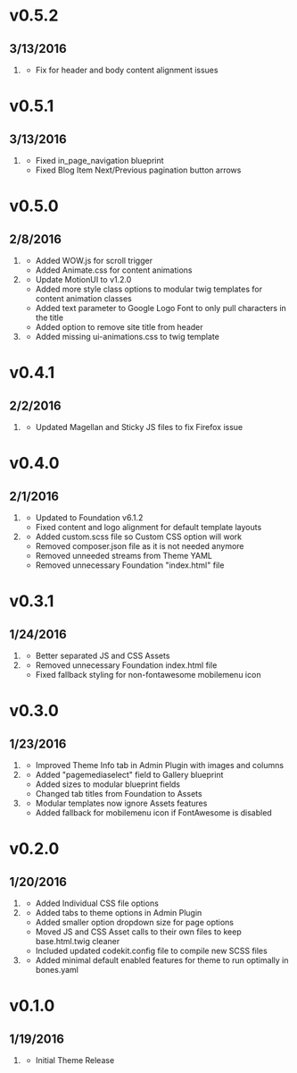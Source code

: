 # v0.5.2
## 3/13/2016

1. [](#bugfix)
    * Fix for header and body content alignment issues

# v0.5.1
## 3/13/2016

1. [](#bugfix)
    * Fixed in_page_navigation blueprint
    * Fixed Blog Item Next/Previous pagination button arrows

# v0.5.0
## 2/8/2016

1. [](#new)
    * Added WOW.js for scroll trigger
    * Added Animate.css for content animations
2. [](#improved)
    * Update MotionUI to v1.2.0
    * Added more style class options to modular twig templates for content animation classes
    * Added text parameter to Google Logo Font to only pull characters in the title
    * Added option to remove site title from header
3. [](#bugfix)
    * Added missing ui-animations.css to twig template

# v0.4.1
## 2/2/2016

1. [](#bugfix)
    * Updated Magellan and Sticky JS files to fix Firefox issue

# v0.4.0
## 2/1/2016

1. [](#improved)
    * Updated to Foundation v6.1.2
    * Fixed content and logo alignment for default template layouts
2. [](#bugfix)
    * Added custom.scss file so Custom CSS option will work
    * Removed composer.json file as it is not needed anymore
    * Removed unneeded streams from Theme YAML
    * Removed unnecessary Foundation "index.html" file

# v0.3.1
## 1/24/2016

1. [](#improved)
    * Better separated JS and CSS Assets
2. [](#bugfix)
    * Removed unnecessary Foundation index.html file
    * Fixed fallback styling for non-fontawesome mobilemenu icon

# v0.3.0
## 1/23/2016

1. [](#new)
    * Improved Theme Info tab in Admin Plugin with images and columns
2. [](#improved)
    * Added "pagemediaselect" field to Gallery blueprint 
    * Added sizes to modular blueprint fields
    * Changed tab titles from Foundation to Assets
3. [](#bugfix)
    * Modular templates now ignore Assets features
    * Added fallback for mobilemenu icon if FontAwesome is disabled

# v0.2.0
## 1/20/2016

1. [](#new)
    * Added Individual CSS file options
2. [](#improved)
    * Added tabs to theme options in Admin Plugin
    * Added smaller option dropdown size for page options
    * Moved JS and CSS Asset calls to their own files to keep base.html.twig cleaner
    * Included updated codekit.config file to compile new SCSS files
3. [](#bugfix)
    * Added minimal default enabled features for theme to run optimally in bones.yaml

# v0.1.0
## 1/19/2016

1. [](#new)
    * Initial Theme Release
